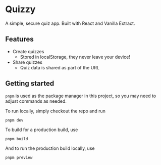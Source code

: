# Quizzy

A simple, secure quiz app. Built with React and Vanilla Extract.

## Features
- Create quizzes
  - Stored in localStorage, they never leave your device!
- Share quizzes
  - Quiz data is shared as part of the URL

## Getting started

`pnpm` is used as the package manager in this project, so you may need to adjust commands as needed.

To run locally, simply checkout the repo and run

```
pnpm dev
```

To build for a production build, use

```
pnpm build
```

And to run the production build locally, use

```
pnpm preview
```